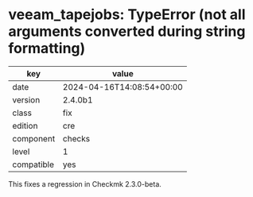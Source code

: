 [//]: # (werk v2)
# veeam_tapejobs: TypeError (not all arguments converted during string formatting)

key        | value
---------- | ---
date       | 2024-04-16T14:08:54+00:00
version    | 2.4.0b1
class      | fix
edition    | cre
component  | checks
level      | 1
compatible | yes

This fixes a regression in Checkmk 2.3.0-beta.
